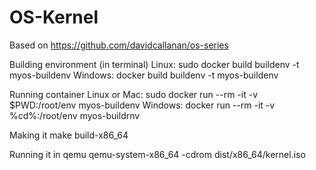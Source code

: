 # OS-Kernel

Based on https://github.com/davidcallanan/os-series

Building environment (in terminal)
Linux:          sudo docker build buildenv -t myos-buildenv
Windows:        docker build buildenv -t myos-buildenv

Running container
Linux or Mac:  sudo docker run --rm -it -v $PWD:/root/env myos-buildenv
Windows:       docker run --rm -it -v %cd%:/root/env myos-buildrnv

Making it
make build-x86_64

Running it in qemu
qemu-system-x86_64 -cdrom dist/x86_64/kernel.iso
